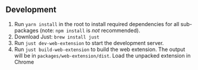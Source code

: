 ## Development
1. Run `yarn install` in the root to install required dependencies for all sub-packages (note: `npm install` is _not_ recommended).
2. Download Just: `brew install just`
3. Run `just dev-web-extension` to start the development server.
4. Run `just build-web-extension` to build the web extension. The output will be in `packages/web-extension/dist`. Load the unpacked extension in Chrome


